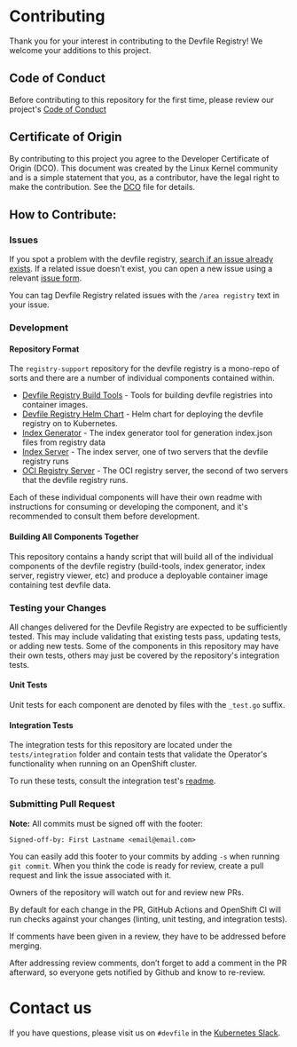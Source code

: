 # Contributing

Thank you for your interest in contributing to the Devfile Registry! We welcome your additions to this project.

## Code of Conduct

Before contributing to this repository for the first time, please review our project's [Code of Conduct](https://github.com/devfile/api/blob/main/CODE_OF_CONDUCT.md)

## Certificate of Origin

By contributing to this project you agree to the Developer Certificate of
Origin (DCO). This document was created by the Linux Kernel community and is a
simple statement that you, as a contributor, have the legal right to make the
contribution. See the [DCO](https://github.com/devfile/api/issues/DCO) file for details.

## How to Contribute:

### Issues

If you spot a problem with the devfile registry, [search if an issue already exists](https://github.com/devfile/api/issues). If a related issue doesn't exist, you can open a new issue using a relevant [issue form](https://github.com/devfile/api/issues/new/choose).

You can tag Devfile Registry related issues with the `/area registry` text in your issue.

### Development

#### Repository Format

The `registry-support` repository for the devfile registry is a mono-repo of sorts and there are a number of individual components contained within.

- [Devfile Registry Build Tools](./build-tools) - Tools for building devfile registries into container images.
- [Devfile Registry Helm Chart](./deploy/chart/devfile-registry) - Helm chart for deploying the devfile registry on to Kubernetes.
- [Index Generator](./index/generator) - The index generator tool for generation index.json files from registry data
- [Index Server](./index/server) - The index server, one of two servers that the devfile registry runs
- [OCI Registry Server](./oci-registry) - The OCI registry server, the second of two servers that the devfile registry runs.

Each of these individual components will have their own readme with instructions for consuming or developing the component, and it's recommended to consult them before development.


#### Building All Components Together

This repository contains a handy script that will build all of the individual components of the devfile registry (build-tools, index generator, index server, registry viewer, etc) and produce a deployable
container image containing test devfile data.

### Testing your Changes

All changes delivered for the Devfile Registry are expected to be sufficiently tested. This may include validating that existing tests pass, updating tests, or adding new tests.
Some of the components in this repository may have their own tests, others may just be covered by the repository's integration tests.

#### Unit Tests

Unit tests for each component are denoted by files with the `_test.go` suffix.

#### Integration Tests

The integration tests for this repository are located under the `tests/integration` folder and contain tests that validate the Operator's functionality when running on an OpenShift cluster.

To run these tests, consult the integration test's [readme](./tests/integration).

### Submitting Pull Request

**Note:** All commits must be signed off with the footer:
```
Signed-off-by: First Lastname <email@email.com>
```

You can easily add this footer to your commits by adding `-s` when running `git commit`. When you think the code is ready for review, create a pull request and link the issue associated with it.

Owners of the repository will watch out for and review new PRs. 

By default for each change in the PR, GitHub Actions and OpenShift CI will run checks against your changes (linting, unit testing, and integration tests).

If comments have been given in a review, they have to be addressed before merging.

After addressing review comments, don’t forget to add a comment in the PR afterward, so everyone gets notified by Github and know to re-review.


# Contact us

If you have questions, please visit us on `#devfile` in the [Kubernetes Slack](https://slack.k8s.io).
